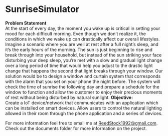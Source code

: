 # SunriseSimulator
<b>Problem Statement</b>
<br>
At the start of every day, the moment you wake up is critical in setting your mood for each difficult morning. Even though we don’t realize it, the conditions in which we wake up can drastically affect our overall lifestyles. Imagine a scenario where you are well at rest after a full night’s sleep, and it’s the early hours of the morning. The sun is just beginning to rise and break through into your household, but instead of the sun striking your face disturbing your deep sleep, you’re met with a slow and gradual light change over a long period of time that would help you adjust to the drastic light change that happens the second that light breaks through your window. Our solution would be to design a window and curtain system that corresponds with the alarm that you set on your phone the night before. The system will check the time of sunrise the following day and prepare a schedule for the window to function and allow the customer to enjoy their precious moments of rest without being disturbed by natural sunlight. 
<b>Objective:</b>
<br>
Create a IoT device/network that communicates with an application which can be installed on smart devices. Allow users to control the natural lighting allowed in their room through the phone application and a series of devices.

For more information feel free to email me at ReedStock1992@gmail.com. Check out the documents folder for more information on the project.
